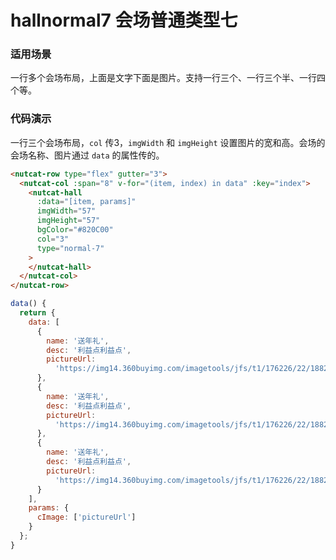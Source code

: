 # hallnormal7 会场普通类型七

### 适用场景

一行多个会场布局，上面是文字下面是图片。支持一行三个、一行三个半、一行四个等。


### 代码演示

一行三个会场布局，`col` 传3，`imgWidth` 和 `imgHeight` 设置图片的宽和高。会场的会场名称、图片通过 `data` 的属性传的。

```html
<nutcat-row type="flex" gutter="3">
  <nutcat-col :span="8" v-for="(item, index) in data" :key="index">
    <nutcat-hall
      :data="[item, params]"
      imgWidth="57"
      imgHeight="57"
      bgColor="#820C00"
      col="3"
      type="normal-7"
    >
    </nutcat-hall>
  </nutcat-col>
</nutcat-row>
```

```javascript
data() {
  return {
    data: [
      {
        name: '送年礼',
        desc: '利益点利益点',
        pictureUrl:
          'https://img14.360buyimg.com/imagetools/jfs/t1/176226/22/18823/6108/60e7e90bEf67e7fe8/742b068cd54aaf66.png'
      },
      {
        name: '送年礼',
        desc: '利益点利益点',
        pictureUrl:
          'https://img14.360buyimg.com/imagetools/jfs/t1/176226/22/18823/6108/60e7e90bEf67e7fe8/742b068cd54aaf66.png'
      },
      {
        name: '送年礼',
        desc: '利益点利益点',
        pictureUrl:
          'https://img14.360buyimg.com/imagetools/jfs/t1/176226/22/18823/6108/60e7e90bEf67e7fe8/742b068cd54aaf66.png'
      }
    ],
    params: {
      cImage: ['pictureUrl']
    }
  };
}
```


